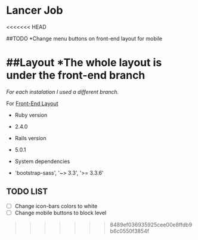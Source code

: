 # Lancer Job

<<<<<<< HEAD

##TODO
*Change menu buttons on front-end layout for mobile


##Layout
*The whole layout is under the front-end branch
=======
*For each instalation I used a different branch.*

For [Front-End Layout](https://github.com/optticall/lancer/tree/front-end)


- Ruby version
 * 2.4.0
- Rails version
 * 5.0.1
- System dependencies
 * 'bootstrap-sass', '~> 3.3', '>= 3.3.6'

## TODO LIST
- [ ] Change icon-bars colors to white
- [ ] Change mobile buttons to block level
>>>>>>> 8489ef036935925cee00e8ffdb9b6c0550f3854f
